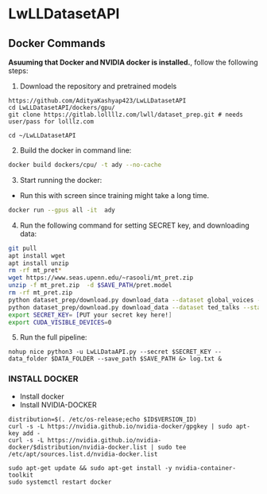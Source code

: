 # LwLLDatasetAPI

## Docker Commands

__Asuuming that Docker and NVIDIA docker is installed.__, follow the following steps:

1. Download the repository and pretrained models
```
https://github.com/AdityaKashyap423/LwLLDatasetAPI
cd LwLLDatasetAPI/dockers/gpu/
git clone https://gitlab.lollllz.com/lwll/dataset_prep.git # needs user/pass for lolllz.com

cd ~/LwLLDatasetAPI
```


2. Build the docker in command line:
```bash
docker build dockers/cpu/ -t ady --no-cache
```

3. Start running the docker:

* Run this with screen since training might take a long time.
```bash
docker run --gpus all -it  ady
```

4. Run the following command for setting SECRET key, and downloading data:
```bash
git pull 
apt install wget
apt install unzip
rm -rf mt_pret*
wget https://www.seas.upenn.edu/~rasooli/mt_pret.zip
unzip -f mt_pret.zip  -d $SAVE_PATH/pret.model
rm -rf mt_pret.zip
python dataset_prep/download.py download_data --dataset global_voices --stage development --output $DATA_FOLDER/.. --overwrite True
python dataset_prep/download.py download_data --dataset ted_talks --stage development --output $DATA_FOLDER/.. --overwrite True
export SECRET_KEY= [PUT your secret key here!]
export CUDA_VISIBLE_DEVICES=0
```

5. Run the full pipeline:
```
nohup nice python3 -u LwLLDataAPI.py --secret $SECRET_KEY --data_folder $DATA_FOLDER --save_path $SAVE_PATH &> log.txt &
```


### INSTALL DOCKER 
* Install docker
* Install NVIDIA-DOCKER
```
distribution=$(. /etc/os-release;echo $ID$VERSION_ID)
curl -s -L https://nvidia.github.io/nvidia-docker/gpgkey | sudo apt-key add -
curl -s -L https://nvidia.github.io/nvidia-docker/$distribution/nvidia-docker.list | sudo tee /etc/apt/sources.list.d/nvidia-docker.list

sudo apt-get update && sudo apt-get install -y nvidia-container-toolkit
sudo systemctl restart docker

```





